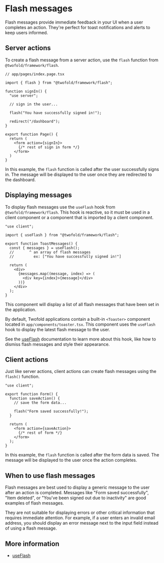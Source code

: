 # Flash messages

Flash messages provide immediate feedback in your UI when a user completes an action. They're perfect for toast notifications and alerts to keep users informed.

## Server actions

To create a flash message from a server action, use the `flash` function from `@twofold/framework/flash`.

```tsx
// app/pages/index.page.tsx

import { flash } from "@twofold/framework/flash";

function signIn() {
  "use server";

  // sign in the user...

  flash("You have successfully signed in!");

  redirect("/dashboard");
}

export function Page() {
  return (
    <form action={signIn}>
      {/* rest of sign in form */}
    </form>
  )
}
```

In this example, the `flash` function is called after the user successfully signs in. The message will be displayed to the user once they are redirected to the dashboard.

## Displaying messages

To display flash messages use the `useFlash` hook from `@twofold/framework/flash`. This hook is reactive, so it must be used in a client component or a component that is imported by a client component.

```tsx
"use client";

import { useFlash } from "@twofold/framework/flash";

export function ToastMessages() {
  const { messages } = useFlash();
  //       ^ an array of flash messages
  //         ex: ["You have successfully signed in!"]

  return (
    <div>
      {messages.map((message, index) => (
        <div key={index}>{message}</div>
      ))}
    </div>
  );
}
```

This component will display a list of all flash messages that have been set in the application.

By default, Twofold applications contain a built-in `<Toaster>` component located in `app/components/toaster.tsx`. This component uses the `useFlash` hook to display the latest flash message to the user.

See the [useFlash](/docs/reference/use-flash) documentation to learn more about this hook, like how to dismiss flash messages and style their appearance.

## Client actions

Just like server actions, client actions can create flash messages using the `flash()` function.

```tsx
"use client";

export function Form() {
  function saveAction() {
    // save the form data...

    flash("Form saved successfully!");
  }

  return (
    <form action={saveAction}>
      {/* rest of form */}
    </form>
  );
}
```

In this example, the `flash` function is called after the form data is saved. The message will be displayed to the user once the action completes.

## When to use flash messages

Flash messages are best used  to display a generic message to the user after an action is completed. Messages like "Form saved successfully", "Item deleted", or "You've been signed out due to inactivity" are good examples of flash messages.

They are not suitable for displaying errors or other critical information that requires immediate attention. For example, if a user enters an invalid email address, you should display an error message next to the input field instead of using a flash message.

## More information

* [useFlash](/docs/reference/use-flash)